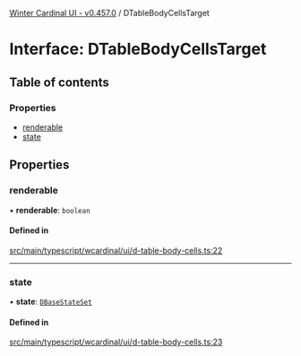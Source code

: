 [Winter Cardinal UI - v0.457.0](../index.md) / DTableBodyCellsTarget

# Interface: DTableBodyCellsTarget

## Table of contents

### Properties

- [renderable](DTableBodyCellsTarget.md#renderable)
- [state](DTableBodyCellsTarget.md#state)

## Properties

### renderable

• **renderable**: `boolean`

#### Defined in

[src/main/typescript/wcardinal/ui/d-table-body-cells.ts:22](https://github.com/winter-cardinal/winter-cardinal-ui/blob/v0.457.0/src/main/typescript/wcardinal/ui/d-table-body-cells.ts#L22)

___

### state

• **state**: [`DBaseStateSet`](DBaseStateSet.md)

#### Defined in

[src/main/typescript/wcardinal/ui/d-table-body-cells.ts:23](https://github.com/winter-cardinal/winter-cardinal-ui/blob/v0.457.0/src/main/typescript/wcardinal/ui/d-table-body-cells.ts#L23)
